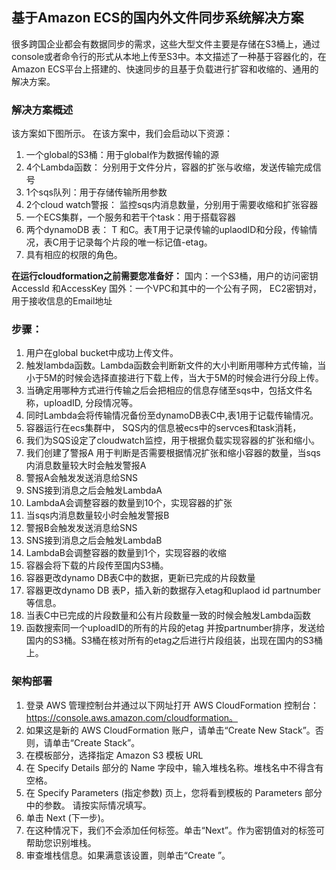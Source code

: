 ## 基于Amazon ECS的国内外文件同步系统解决方案
很多跨国企业都会有数据同步的需求，这些大型文件主要是存储在S3桶上，通过console或者命令行的形式从本地上传至S3中。本文描述了一种基于容器化的，在Amazon ECS平台上搭建的、快速同步的且基于负载进行扩容和收缩的、通用的解决方案。
### 解决方案概述
该方案如下图所示。
在该方案中，我们会启动以下资源：
1. 一个global的S3桶：用于global作为数据传输的源
2. 4个Lambda函数： 分别用于文件分片，容器的扩张与收缩，发送传输完成信号
3. 1个sqs队列：用于存储传输所用参数
4. 2个cloud watch警报： 监控sqs内消息数量，分别用于需要收缩和扩张容器
5. 一个ECS集群，一个服务和若干个task：用于搭载容器
6. 两个dynamoDB 表： T 和C。表T用于记录传输的uplaodID和分段，传输情况，表C用于记录每个片段的唯一标记值-etag。
7. 具有相应的权限的角色。

**在运行cloudformation之前需要您准备好：**
国内：一个S3桶，用户的访问密钥 AccessId 和AccessKey
国外：一个VPC和其中的一个公有子网， EC2密钥对，用于接收信息的Email地址
### 步骤：
1. 用户在global bucket中成功上传文件。
2. 触发lambda函数。Lambda函数会判断新文件的大小判断用哪种方式传输，当小于5M的时候会选择直接进行下载上传，当大于5M的时候会进行分段上传。
3. 当确定用哪种方式进行传输之后会把相应的信息存储至sqs中，包括文件名称，uploadID, 分段情况等。
4. 同时Lambda会将传输情况备份至dynamoDB表C中,表1用于记载传输情况。
5. 容器运行在ecs集群中， SQS内的信息被ecs中的servces和task消耗，
6. 我们为SQS设定了cloudwatch监控，用于根据负载实现容器的扩张和缩小。
7. 我们创建了警报A 用于判断是否需要根据情况扩张和缩小容器的数量，当sqs内消息数量较大时会触发警报A
8. 警报A会触发发送消息给SNS
9. SNS接到消息之后会触发LambdaA
10. LambdaA会调整容器的数量到10个，实现容器的扩张
11. 当sqs内消息数量较小时会触发警报B
12. 警报B会触发发送消息给SNS
13. SNS接到消息之后会触发LambdaB
14. LambdaB会调整容器的数量到1个，实现容器的收缩
15. 容器会将下载的片段传至国内S3桶。
16. 容器更改dynamo DB表C中的数据，更新已完成的片段数量
17. 容器更改dynamo DB 表P，插入新的数据存入etag和uplaod id partnumber等信息。
18. 当表C中已完成的片段数量和公有片段数量一致的时候会触发Lambda函数
19. 函数搜索同一个uploadID的所有的片段的etag 并按partnumber排序，发送给国内的S3桶。S3桶在核对所有的etag之后进行片段组装，出现在国内的S3桶上。
### 架构部署
1. 登录 AWS 管理控制台并通过以下网址打开 AWS CloudFormation 控制台：https://console.aws.amazon.com/cloudformation。
2. 如果这是新的 AWS CloudFormation 账户，请单击“Create New Stack”。否则，请单击“Create Stack”。
3. 在模板部分，选择指定 Amazon S3 模板 URL
4. 在 Specify Details 部分的 Name 字段中，输入堆栈名称。堆栈名中不得含有空格。
5. 在 Specify Parameters (指定参数) 页上，您将看到模板的 Parameters 部分中的参数。 请按实际情况填写。
6. 单击 Next (下一步)。
7. 在这种情况下，我们不会添加任何标签。单击“Next”。作为密钥值对的标签可帮助您识别堆栈。
8. 审查堆栈信息。如果满意该设置，则单击“Create ”。
